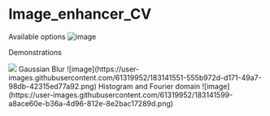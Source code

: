 # Image_enhancer_CV
Available options 
![image](https://user-images.githubusercontent.com/61319952/183141499-241fa8c1-71d4-4aac-b88b-98229f296c05.png)
<p>Demonstrations</p> 
<img src="https://user-images.githubusercontent.com/61319952/183141201-dd483a17-0cba-4741-bce6-86ee9bc806d8.png">
Gaussian Blur
![image](https://user-images.githubusercontent.com/61319952/183141551-555b972d-d171-49a7-98db-42315ed77a92.png)
Histogram and Fourier domain
![image](https://user-images.githubusercontent.com/61319952/183141599-a8ace60e-b36a-4d96-812e-8e2bac17289d.png)


